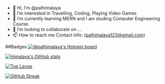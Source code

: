 - 👋 Hi, I’m @palhimalaya
- 👀 I’m interested in Travelling, Coding, Playing Video Games
- 🌱 I’m currently learning MERN and I am studing Computer Engineering Course.
- 💞️ I’m looking to collaborate on ...
- 📫 How to reach me Contact info: (palhimalaya123@gmail.com)

##Badges
[![@palhimalaya's Holopin board](https://holopin.me/palhimalaya)](https://holopin.io/@palhimalaya)


[![Himalaya's GitHub stats](https://github-readme-stats.vercel.app/api?username=palhimalaya&show_icons=true&theme=radical)](https://github.com/palhimalaya/github-readme-stats)


[![Top Langs](https://github-readme-stats.vercel.app/api/top-langs/?username=palhimalaya&layout=compact&show_icons=true&theme=radical)](https://github.com/palhimalaya/github-readme-stats)


[![GitHub Streak](https://streak-stats.demolab.com/?user=palhimalaya&theme=github-dark-blue)](https://git.io/streak-stats)

<!---
palhimalaya/palhimalaya is a ✨ special ✨ repository because its `README.md` (this file) appears on your GitHub profile.
You can click the Preview link to take a look at your changes.
--->




